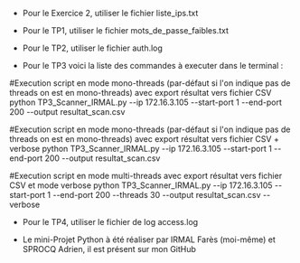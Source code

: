 

- Pour le Exercice 2, utiliser le fichier liste_ips.txt

- Pour le TP1, utiliser le fichier mots_de_passe_faibles.txt

- Pour le TP2, utiliser le fichier auth.log

- Pour le TP3 voici la liste des commandes à executer dans le terminal :

#Execution script en mode mono-threads (par-défaut si l'on indique pas de threads on est en mono-threads) avec export résultat vers fichier CSV
python TP3_Scanner_IRMAL.py --ip 172.16.3.105 --start-port 1 --end-port 200 --output resultat_scan.csv

#Execution script en mode mono-threads (par-défaut si l'on indique pas de threads on est en mono-threads) avec export résultat vers fichier CSV + verbose
python TP3_Scanner_IRMAL.py --ip 172.16.3.105 --start-port 1 --end-port 200 --output resultat_scan.csv

#Execution script en mode multi-threads avec export résultat vers fichier CSV et mode verbose
python TP3_Scanner_IRMAL.py --ip 172.16.3.105 --start-port 1 --end-port 200 --threads 30 --output resultat_scan.csv --verbose

- Pour le TP4, utiliser le fichier de log access.log

- Le mini-Projet Python à été réaliser par IRMAL Farès (moi-même) et SPROCQ Adrien, il est présent sur mon GitHub 




